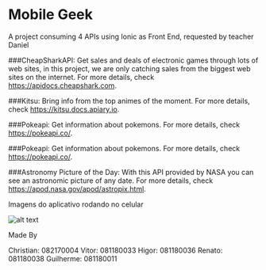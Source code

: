 # Mobile Geek
A project consuming 4 APIs using Ionic as Front End, requested by teacher Daniel

###CheapSharkAPI:
Get sales and deals of electronic games through lots of web sites,
in this project, we are only catching sales from the biggest web sites on the internet.
For more details, check https://apidocs.cheapshark.com.

###Kitsu:
Bring info from the top animes of the moment.
For more details, check https://kitsu.docs.apiary.io.

###Pokeapi:
Get information about pokemons.
For more details, check https://pokeapi.co/.

###Pokeapi:
Get information about pokemons.
For more details, check https://pokeapi.co/.

###Astronomy Picture of the Day:
With this API provided by NASA you can see an astronomic picture of any date.
For more details, check https://apod.nasa.gov/apod/astropix.html.


Imagens do aplicativo rodando no celular

![alt text](https://i.ibb.co/FK2NbzY/app-rodando-cel.jpg)

Made By

Christian: 082170004
Vitor: 081180033
Higor: 081180036
Renato: 081180038
Guilherme: 081180011

